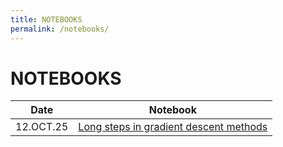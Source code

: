 ```yaml
---
title: NOTEBOOKS
permalink: /notebooks/
---
```


# NOTEBOOKS

| Date | Notebook |
| --- | --- |
| 12.OCT.25 | [Long steps in gradient descent methods](https://colab.research.google.com/github/BorisAndrews/BorisAndrews.github.io/blob/main/assets/ipynb/long_steps.ipynb) |
